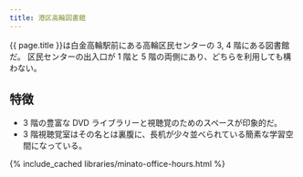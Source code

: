 ```yaml
---
title: 港区高輪図書館
---
```


{{ page.title }}は白金高輪駅前にある高輪区民センターの 3, 4 階にある図書館だ。
区民センターの出入口が 1 階と 5 階の両側にあり、どちらを利用しても構わない。

## 特徴

* 3 階の豊富な DVD ライブラリーと視聴覚のためのスペースが印象的だ。
* 3 階視聴覚室はその名とは裏腹に、長机が少々並べられている簡素な学習空間になっている。

{% include_cached libraries/minato-office-hours.html %}

